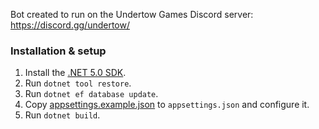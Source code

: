 Bot created to run on the Undertow Games Discord server: https://discord.gg/undertow/

### Installation & setup

1. Install the [.NET 5.0 SDK](https://dotnet.microsoft.com/download/dotnet/5.0).
2. Run `dotnet tool restore`.
3. Run `dotnet ef database update`.
4. Copy [appsettings.example.json](Bot600/appsettings.example.json) to `appsettings.json` and configure it.
5. Run `dotnet build`.
